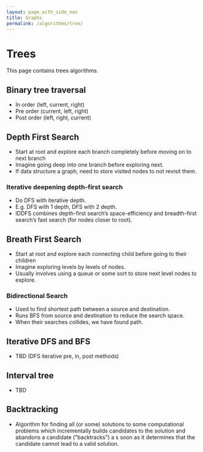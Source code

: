 ```yaml
---
layout: page_with_side_nav
title: Graphs
permalink: /algorithms/tree/
---
```


# Trees
This page contains trees algorithms. 

## Binary tree traversal
- In order (left, current, right)
- Pre order (current, left, right)
- Post order (left, right, current)

## Depth First Search
- Start at root and explore each branch completely before moving on to next branch
- Imagine going deep into one branch before exploring next.
- If data structure a graph, need to store visited nodes to not revisit them.

### Iterative deepening depth-first search
- Do DFS with iterative depth.
- E.g. DFS with 1 depth, DFS with 2 depth.
- IDDFS combines depth-first search’s space-efficiency and breadth-first search’s fast search (for nodes closer to root). 

## Breath First Search
- Start at root and explore each connecting child before going to their children
- Imagine exploring levels by levels of nodes.
- Usually involves using a queue or some sort to store next level nodes to explore. 

### Bidirectional Search
- Used to find shortest path between a source and destination.
- Runs BFS from source and destination to reduce the search space. 
- When their searches collides, we have found path.

## Iterative DFS and BFS
- TBD (DFS iterative pre, in, post methods)



## Interval tree
- TBD


## Backtracking
- Algorithm for finding all (or some) solutions to some computational problems which incrementally builds 
candidates to the solution and abandons a candidate ("backtracks") a
s soon as it determines that the candidate cannot lead to a valid solution.